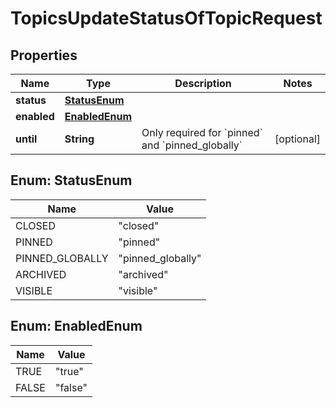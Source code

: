 

# TopicsUpdateStatusOfTopicRequest


## Properties

| Name | Type | Description | Notes |
|------------ | ------------- | ------------- | -------------|
|**status** | [**StatusEnum**](#StatusEnum) |  |  |
|**enabled** | [**EnabledEnum**](#EnabledEnum) |  |  |
|**until** | **String** | Only required for &#x60;pinned&#x60; and &#x60;pinned_globally&#x60; |  [optional] |



## Enum: StatusEnum

| Name | Value |
|---- | -----|
| CLOSED | &quot;closed&quot; |
| PINNED | &quot;pinned&quot; |
| PINNED_GLOBALLY | &quot;pinned_globally&quot; |
| ARCHIVED | &quot;archived&quot; |
| VISIBLE | &quot;visible&quot; |



## Enum: EnabledEnum

| Name | Value |
|---- | -----|
| TRUE | &quot;true&quot; |
| FALSE | &quot;false&quot; |



